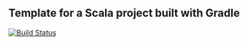 ## Template for a Scala project built with Gradle

[![Build Status](https://travis-ci.org/nelanka/ScalaGradleProjectTemplate.svg?branch=master)](https://travis-ci.org/nelanka/ScalaGradleProjectTemplate)
